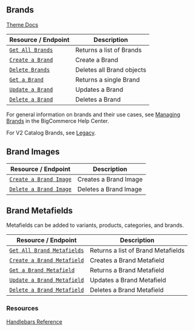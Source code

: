 ## Brands

[Theme Docs](https://developer.bigcommerce.com/stencil-docs/reference-docs/other-objects-and-properties-overview#brand)

|Resource / Endpoint|Description|
|-|-|
|[`Get All Brands`](https://developer.bigcommerce.com/api-reference/catalog/catalog-api/brands/getbrands)|Returns a list of Brands|
|[`Create a Brand`](https://developer.bigcommerce.com/api-reference/catalog/catalog-api/brands/createbrand)|Create a Brand|
|[`Delete Brands`](https://developer.bigcommerce.com/api-reference/catalog/catalog-api/brands/deletebrands)|Deletes all Brand objects|
|[`Get a Brand`](https://developer.bigcommerce.com/api-reference/catalog/catalog-api/brands/getbrandbyid)|Returns a single Brand|
|[`Update a Brand`](https://developer.bigcommerce.com/api-reference/catalog/catalog-api/brands/updatebrand)|Updates a Brand|
|[`Delete a Brand`](https://developer.bigcommerce.com/api-reference/catalog/catalog-api/brands/deletebrandbyid)|Deletes a Brand|

For general information on brands and their use cases, see [Managing Brands](https://support.bigcommerce.com/s/article/Managing-Brands) in the BigCommerce Help Center. 

For V2 Catalog Brands, see [Legacy](https://developer.bigcommerce.com/legacy/v2-catalog-products/v2-brands). 

## Brand Images

|Resource / Endpoint|Description|
|-|-|
|[`Create a Brand Image`](https://developer.bigcommerce.com/api-reference/catalog/catalog-api/brand-images/createbrandimage)|Creates a Brand Image|
|[`Delete a Brand Image`](https://developer.bigcommerce.com/api-reference/catalog/catalog-api/brand-images/deletebrandimage)|Deletes a Brand Image|

## Brand Metafields
Metafields can be added to variants, products, categories, and brands.

|Resource / Endpoint|Description|
|-|-|
|[`Get All Brand Metafields`](https://developer.bigcommerce.com/api-reference/catalog/catalog-api/brand-metafields/getbrandmetafieldsbybrandid)|Returns a list of Brand Metafields|
|[`Create a Brand Metafield`](https://developer.bigcommerce.com/api-reference/catalog/catalog-api/brand-metafields/createbrandmetafield)|Creates a Brand Metafield|
|[`Get a Brand Metafield`](https://developer.bigcommerce.com/api-reference/catalog/catalog-api/brand-metafields/getbrandmetafieldbybrandid)|Returns a Brand Metafield|
|[`Update a Brand Metafield`](https://developer.bigcommerce.com/api-reference/catalog/catalog-api/brand-metafields/updatebrandmetafield)|Updates a Brand Metafield|
|[`Delete a Brand Metafield`](https://developer.bigcommerce.com/api-reference/catalog/catalog-api/brand-metafields/deletebrandmetafieldbyid)|Deletes a Brand Metafield|

### Resources

[Handlebars Reference](https://developer.bigcommerce.com/stencil-docs/reference-docs/global-objects-and-properties/brands)